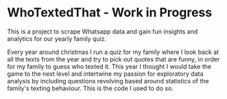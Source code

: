 # WhoTextedThat - Work in Progress

This is a project to scrape Whatsapp data and gain fun insights and analytics for our yearly family quiz.

Every year around christmas I run a quiz for my family where I look back at all the texts from the year and try to pick out quotes that are funny, in order for my family to guess who texted it. This year I thought I would take the game to the next level and intertwine my passion for exploratory data analysis by including questions revolving based around statistics of the family's texting behaviour. This is the code I used to do so.




